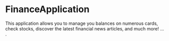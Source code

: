 # FinanceApplication
This application allows you to manage you balances on numerous cards, check stocks, discover the latest financial news articles, and much more!
...
.

